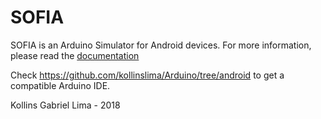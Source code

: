 SOFIA
========

SOFIA is an Arduino Simulator for Android devices. For more information, please read the [documentation](https://project-sofia.gitbook.io/project/)

Check https://github.com/kollinslima/Arduino/tree/android to get a compatible Arduino IDE.

Kollins Gabriel Lima - 2018
